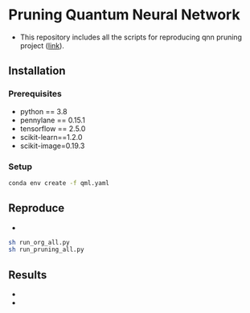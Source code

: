 # Pruning Quantum Neural Network 

* This repository includes all the scripts for reproducing qnn pruning project ([link](https://j0807s.github.io/projects/3_project/)).

## Installation

### Prerequisites
* python == 3.8
* pennylane == 0.15.1
* tensorflow == 2.5.0
* scikit-learn==1.2.0
* scikit-image=0.19.3

### Setup
```bash
conda env create -f qml.yaml
```

## Reproduce
* 

```bash
sh run_org_all.py
sh run_pruning_all.py
```

## Results
* 
* 